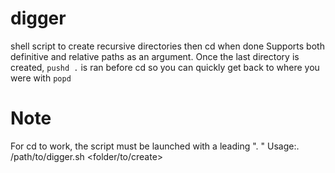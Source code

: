 # digger
shell script to create recursive directories then cd when done
Supports both definitive and relative paths as an argument.
Once the last directory is created, `pushd .` is ran before cd so you can quickly get back to where you were with `popd`

# Note
For cd to work, the script must be launched with a leading ". "
Usage:. /path/to/digger.sh <folder/to/create>

